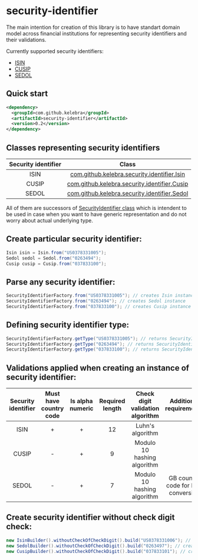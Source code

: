 # security-identifier
The main intention for creation of this library is to have standart domain model across financial institutions for representing security identifiers and their validations.

Currently supported security identifiers:
- [ISIN](https://en.wikipedia.org/wiki/International_Securities_Identification_Number)
- [CUSIP](https://en.wikipedia.org/wiki/CUSIP)
- [SEDOL](https://en.wikipedia.org/wiki/SEDOL)

## Quick start
```xml
<dependency>
  <groupId>com.github.kelebra</groupId>
  <artifactId>security-identifier</artifactId>
  <version>0.2</version>
</dependency>
```
## Classes representing security identifiers
| Security identifier | Class                                                                                                                                                                    |
|:-------------------:|:------------------------------------------------------------------------------------------------------------------------------------------------------------------------:|
| ISIN                |[com.github.kelebra.security.identifier.Isin](https://github.com/kelebra/security-identifier/blob/master/src/main/java/com/github/kelebra/security/identifier/Isin.java)  |
| CUSIP               |[com.github.kelebra.security.identifier.Cusip](https://github.com/kelebra/security-identifier/blob/master/src/main/java/com/github/kelebra/security/identifier/Cusip.java)|
| SEDOL               |[com.github.kelebra.security.identifier.Sedol](https://github.com/kelebra/security-identifier/blob/master/src/main/java/com/github/kelebra/security/identifier/Sedol.java)|

All of them are successors of [SecurityIdentifier class](https://github.com/kelebra/security-identifier/blob/master/src/main/java/com/github/kelebra/security/identifier/generic/SecurityIdentifier.java) which is intendent to be used in case when you want to have generic representation and do not worry about actual underlying type.

## Create particular security identifier:
```java
Isin isin = Isin.from("US0378331005");
Sedol sedol = Sedol.from("0263494");
Cusip cusip = Cusip.from("037833100");
```
## Parse any security identifier:
```java
SecurityIdentifierFactory.from("US0378331005"); // creates Isin instance
SecurityIdentifierFactory.from("0263494"); // creates Sedol instance
SecurityIdentifierFactory.from("037833100"); // creates Cusip instance
```
## Defining security identifier type:
```java
SecurityIdentifierFactory.getType("US0378331005"); // returns SecurityIdentifierType.ISIN
SecurityIdentifierFactory.getType("0263494"); // returns SecurityIdentifierType.SEDOL
SecurityIdentifierFactory.getType("037833100"); // returns SecurityIdentifierType.CUSIP
```
## Validations applied when creating an instance of security identifier:
| Security identifier | Must have country code | Is alpha numeric | Required length | Check digit validation algorithm | Additional requirements           |
|:-------------------:|:----------------------:|:----------------:|:---------------:|:--------------------------------:|:---------------------------------:|
|ISIN                 | +                      | +                | 12              | Luhn's algorithm                 |                                   |
|CUSIP                | -                      | +                | 9               | Modulo 10 hashing algorithm      |                                   |
|SEDOL                | -                      | +                | 7               | Modulo 10 hashing algorithm      |GB country code for ISIN conversion|
## Create security identifier without check digit check:
```java
new IsinBuilder().withoutCheckOfCheckDigit().build("US0378331006"); // creates Isin instance
new SedolBuilder().withoutCheckOfCheckDigit().build("0263497"); // creates Sedol instance
new CusipBuilder().withoutCheckOfCheckDigit().build("037833101"); // creates Cusip instance
```